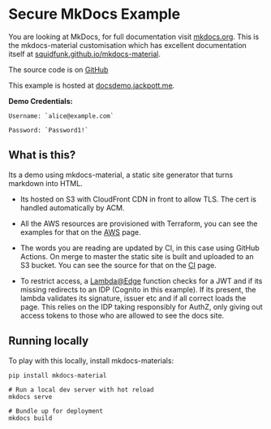 # Secure MkDocs Example

You are looking at MkDocs, for full documentation visit [mkdocs.org](https://www.mkdocs.org). This is the mkdocs-material customisation which has excellent documentation itself at [squidfunk.github.io/mkdocs-material](https://squidfunk.github.io/mkdocs-material/reference).

The source code is on [GitHub](https://github.com/JackPott/docs-demo)

This example is hosted at [docsdemo.jackpott.me](https://docsdemo.jackpott.me/). 

**Demo Credentials:**

    Username: `alice@example.com`

    Password: `Password1!`


## What is this? 

Its a demo using mkdocs-material, a static site generator that turns markdown into HTML.

- Its hosted on S3 with CloudFront CDN in front to allow TLS. The cert is handled automatically by ACM.

- All the AWS resources are provisioned with Terraform, you can see the examples for that on the [AWS](aws.md) page. 

- The words you are reading are updated by CI, in this case using GitHub Actions. On merge to master the static site is built and uploaded to an S3 bucket. You can see the source for that on the [CI](ci.md) page. 

- To restrict access, a [Lambda@Edge](lambda.md) function checks for a JWT and if its missing redirects to an IDP (Cognito in this example). If its present, the lambda validates its signature, issuer etc and if all correct loads the page. This relies on the IDP taking responsibly for AuthZ, only giving out access tokens to those who are allowed to see the docs site.  

## Running locally

To play with this locally, install mkdocs-materials:

```shell
pip install mkdocs-material

# Run a local dev server with hot reload
mkdocs serve

# Bundle up for deployment 
mkdocs build
```